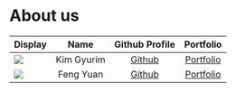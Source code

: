 # About us

Display |    Name    | Github Profile | Portfolio 
--------|:----------:|:--------------:|:---------:
![](https://via.placeholder.com/100.png?text=Photo) | Kim Gyurim | [Github](https://github.com/yok2086) | [Portfolio](docs/team/kimgyurim.md)
![](https://via.placeholder.com/100.png?text=Photo) | Feng Yuan  | [Github](https://github.com/srfl0) | [Portfolio](docs/team/fengyuan.md)
